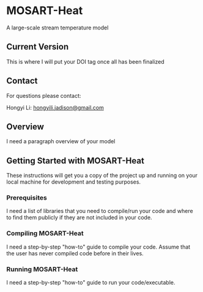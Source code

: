 # MOSART-Heat
A large-scale stream temperature model

## Current Version
This is where I will put your DOI tag once all has been finalized

## Contact
For questions please contact:

Hongyi Li: hongyili.jadison@gmail.com

## Overview
I need a paragraph overview of your model

## Getting Started with MOSART-Heat
These instructions will get you a copy of the project up and running on your local machine for development and testing purposes.

### Prerequisites
I need a list of libraries that you need to compile/run your code and where to find them publicly if they are not included in your code.

### Compiling MOSART-Heat
I need a step-by-step "how-to" guide to compile your code.  Assume that the user has never compiled code before in their lives.

### Running MOSART-Heat
I need a step-by-step "how-to" guide to run your code/executable.
